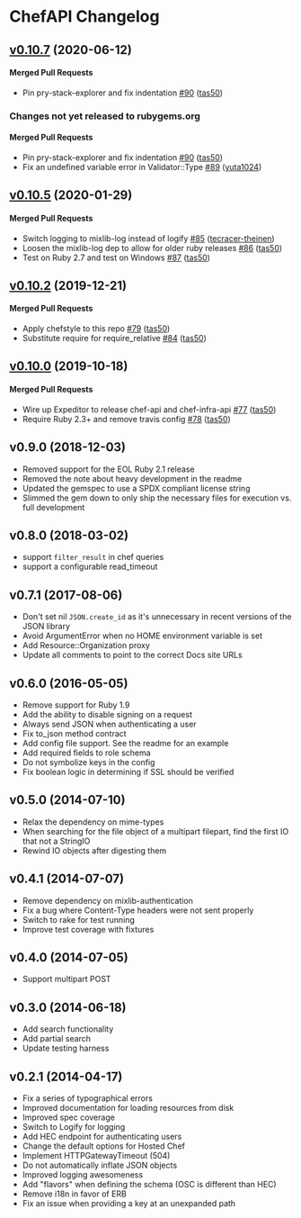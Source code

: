 # ChefAPI Changelog
<!-- latest_release 0.10.7 -->
## [v0.10.7](https://github.com/chef/chef-api/tree/v0.10.7) (2020-06-12)

#### Merged Pull Requests
- Pin pry-stack-explorer and fix indentation [#90](https://github.com/chef/chef-api/pull/90) ([tas50](https://github.com/tas50))
<!-- latest_release -->
<!-- release_rollup since=0.10.5 -->
### Changes not yet released to rubygems.org

#### Merged Pull Requests
- Pin pry-stack-explorer and fix indentation [#90](https://github.com/chef/chef-api/pull/90) ([tas50](https://github.com/tas50)) <!-- 0.10.7 -->
- Fix an undefined variable error in Validator::Type [#89](https://github.com/chef/chef-api/pull/89) ([yuta1024](https://github.com/yuta1024)) <!-- 0.10.6 -->
<!-- release_rollup -->

<!-- latest_stable_release -->
## [v0.10.5](https://github.com/chef/chef-api/tree/v0.10.5) (2020-01-29)

#### Merged Pull Requests
- Switch logging to mixlib-log instead of logify [#85](https://github.com/chef/chef-api/pull/85) ([tecracer-theinen](https://github.com/tecracer-theinen))
- Loosen the mixlib-log dep to allow for older ruby releases [#86](https://github.com/chef/chef-api/pull/86) ([tas50](https://github.com/tas50))
- Test on Ruby 2.7 and test on Windows [#87](https://github.com/chef/chef-api/pull/87) ([tas50](https://github.com/tas50))
<!-- latest_stable_release -->

## [v0.10.2](https://github.com/chef/chef-api/tree/v0.10.2) (2019-12-21)

#### Merged Pull Requests
- Apply chefstyle to this repo [#79](https://github.com/chef/chef-api/pull/79) ([tas50](https://github.com/tas50))
- Substitute require for require_relative [#84](https://github.com/chef/chef-api/pull/84) ([tas50](https://github.com/tas50))

## [v0.10.0](https://github.com/chef/chef-api/tree/v0.10.0) (2019-10-18)

#### Merged Pull Requests
- Wire up Expeditor to release chef-api and chef-infra-api [#77](https://github.com/chef/chef-api/pull/77) ([tas50](https://github.com/tas50))
- Require Ruby 2.3+ and remove travis config [#78](https://github.com/chef/chef-api/pull/78) ([tas50](https://github.com/tas50))

## v0.9.0 (2018-12-03)

- Removed support for the EOL Ruby 2.1 release
- Removed the note about heavy development in the readme
- Updated the gemspec to use a SPDX compliant license string
- Slimmed the gem down to only ship the necessary files for execution vs. full development

## v0.8.0 (2018-03-02)

- support `filter_result` in chef queries
- support a configurable read_timeout

## v0.7.1 (2017-08-06)

- Don't set nil `JSON.create_id` as it's unnecessary in recent versions
  of the JSON library
- Avoid ArgumentError when no HOME environment variable is set
- Add Resource::Organization proxy
- Update all comments to point to the correct Docs site URLs

## v0.6.0 (2016-05-05)

- Remove support for Ruby 1.9
- Add the ability to disable signing on a request
- Always send JSON when authenticating a user
- Fix to_json method contract
- Add config file support. See the readme for an example
- Add required fields to role schema
- Do not symbolize keys in the config
- Fix boolean logic in determining if SSL should be verified

## v0.5.0 (2014-07-10)

- Relax the dependency on mime-types
- When searching for the file object of a multipart filepart, find the first IO that not a StringIO
- Rewind IO objects after digesting them

## v0.4.1 (2014-07-07)

- Remove dependency on mixlib-authentication
- Fix a bug where Content-Type headers were not sent properly
- Switch to rake for test running
- Improve test coverage with fixtures

## v0.4.0 (2014-07-05)

- Support multipart POST

## v0.3.0 (2014-06-18)

- Add search functionality
- Add partial search
- Update testing harness

## v0.2.1 (2014-04-17)

- Fix a series of typographical errors
- Improved documentation for loading resources from disk
- Improved spec coverage
- Switch to Logify for logging
- Add HEC endpoint for authenticating users
- Change the default options for Hosted Chef
- Implement HTTPGatewayTimeout (504)
- Do not automatically inflate JSON objects
- Improved logging awesomeness
- Add "flavors" when defining the schema (OSC is different than HEC)
- Remove i18n in favor of ERB
- Fix an issue when providing a key at an unexpanded path